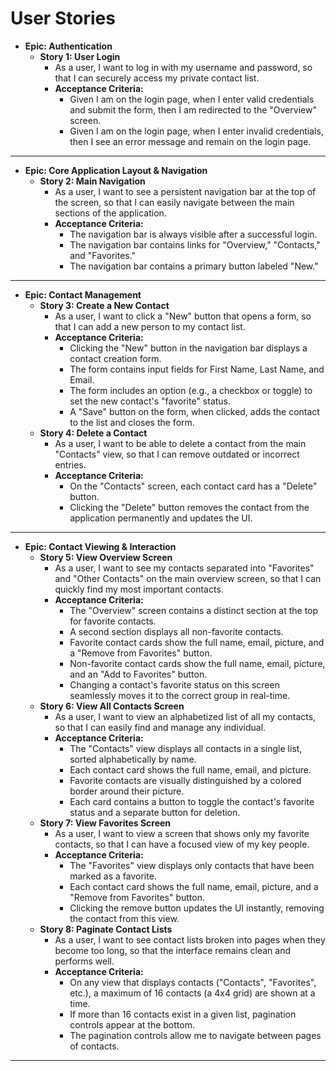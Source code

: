 # User Stories

- **Epic: Authentication**
  - **Story 1: User Login**
    - As a user, I want to log in with my username and password, so that I can securely access my private contact list.
    - **Acceptance Criteria:**
      - Given I am on the login page, when I enter valid credentials and submit the form, then I am redirected to the "Overview" screen.
      - Given I am on the login page, when I enter invalid credentials, then I see an error message and remain on the login page.

---

- **Epic: Core Application Layout & Navigation**
  - **Story 2: Main Navigation**
    - As a user, I want to see a persistent navigation bar at the top of the screen, so that I can easily navigate between the main sections of the application.
    - **Acceptance Criteria:**
      - The navigation bar is always visible after a successful login.
      - The navigation bar contains links for "Overview," "Contacts," and "Favorites."
      - The navigation bar contains a primary button labeled "New."

---

- **Epic: Contact Management**
  - **Story 3: Create a New Contact**
    - As a user, I want to click a "New" button that opens a form, so that I can add a new person to my contact list.
    - **Acceptance Criteria:**
      - Clicking the "New" button in the navigation bar displays a contact creation form.
      - The form contains input fields for First Name, Last Name, and Email.
      - The form includes an option (e.g., a checkbox or toggle) to set the new contact's "favorite" status.
      - A "Save" button on the form, when clicked, adds the contact to the list and closes the form.
  - **Story 4: Delete a Contact**
    - As a user, I want to be able to delete a contact from the main "Contacts" view, so that I can remove outdated or incorrect entries.
    - **Acceptance Criteria:**
      - On the "Contacts" screen, each contact card has a "Delete" button.
      - Clicking the "Delete" button removes the contact from the application permanently and updates the UI.

---

- **Epic: Contact Viewing & Interaction**
  - **Story 5: View Overview Screen**
    - As a user, I want to see my contacts separated into "Favorites" and "Other Contacts" on the main overview screen, so that I can quickly find my most important contacts.
    - **Acceptance Criteria:**
      - The "Overview" screen contains a distinct section at the top for favorite contacts.
      - A second section displays all non-favorite contacts.
      - Favorite contact cards show the full name, email, picture, and a "Remove from Favorites" button.
      - Non-favorite contact cards show the full name, email, picture, and an "Add to Favorites" button.
      - Changing a contact's favorite status on this screen seamlessly moves it to the correct group in real-time.
  - **Story 6: View All Contacts Screen**
    - As a user, I want to view an alphabetized list of all my contacts, so that I can easily find and manage any individual.
    - **Acceptance Criteria:**
      - The "Contacts" view displays all contacts in a single list, sorted alphabetically by name.
      - Each contact card shows the full name, email, and picture.
      - Favorite contacts are visually distinguished by a colored border around their picture.
      - Each card contains a button to toggle the contact's favorite status and a separate button for deletion.
  - **Story 7: View Favorites Screen**
    - As a user, I want to view a screen that shows only my favorite contacts, so that I can have a focused view of my key people.
    - **Acceptance Criteria:**
      - The "Favorites" view displays only contacts that have been marked as a favorite.
      - Each contact card shows the full name, email, picture, and a "Remove from Favorites" button.
      - Clicking the remove button updates the UI instantly, removing the contact from this view.
  - **Story 8: Paginate Contact Lists**
    - As a user, I want to see contact lists broken into pages when they become too long, so that the interface remains clean and performs well.
    - **Acceptance Criteria:**
      - On any view that displays contacts ("Contacts", "Favorites", etc.), a maximum of 16 contacts (a 4x4 grid) are shown at a time.
      - If more than 16 contacts exist in a given list, pagination controls appear at the bottom.
      - The pagination controls allow me to navigate between pages of contacts.

---
